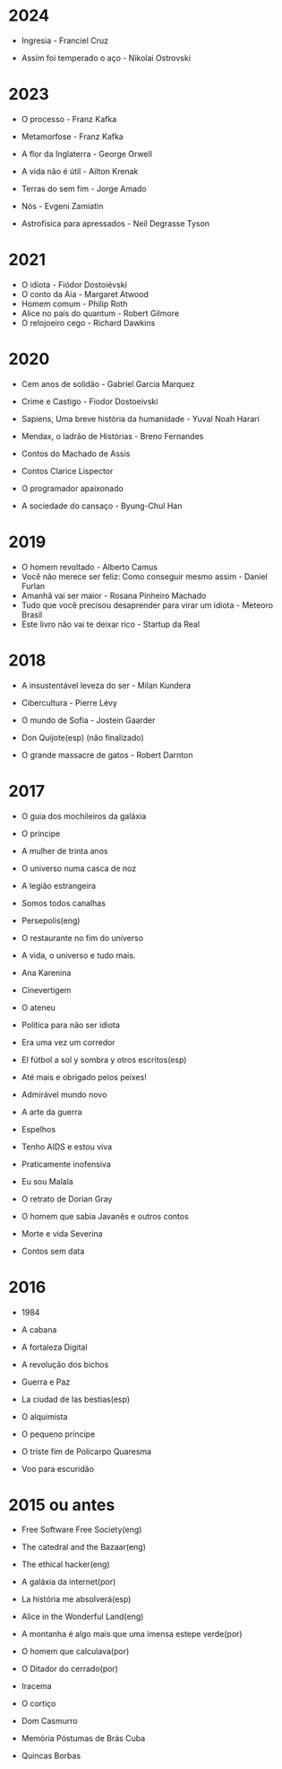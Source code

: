 # 2024
- Ingresia - Franciel Cruz

- Assim foi temperado o aço - Nikolai Ostrovski 


# 2023

- O processo - Franz Kafka

- Metamorfose - Franz Kafka

- A flor da Inglaterra - George Orwell

- A vida não é útil - Ailton Krenak

- Terras do sem fim - Jorge Amado

- Nós - Evgeni Zamiatin

- Astrofísica para apressados -  Neil Degrasse Tyson

# 2021

- O idiota - Fiódor Dostoiévski
- O conto da Aia -  Margaret Atwood 
- Homem comum - Philip Roth
- Alice no país do quantum - Robert Gilmore
- O relojoeiro cego - Richard Dawkins


# 2020

- Cem anos de solidão  - Gabriel Garcia Marquez
 
- Crime e Castigo  - Fiodor Dostoeivski

- Sapiens, Uma breve história da humanidade - Yuval Noah Harari

- Mendax, o ladrão de Histórias - Breno Fernandes

- Contos do Machado de Assis

- Contos Clarice Lispector

- O programador apaixonado

- A sociedade do cansaço  - Byung-Chul Han


# 2019

- O homem revoltado - Alberto Camus
- Você não merece ser feliz: Como conseguir mesmo assim - Daniel Furlan
- Amanhã vai ser maior - Rosana Pinheiro Machado
- Tudo que você precisou desaprender para virar um idiota - Meteoro Brasil
- Este livro não vai te deixar rico  - Startup da Real

# 2018

- A insustentável leveza do ser - Milan Kundera

- Cibercultura - Pierre Lévy

- O mundo de Sofia - Jostein Gaarder 

- Don Quijote(esp) (não finalizado)

- O grande massacre de gatos - Robert Darnton


# 2017

- O guia dos mochileiros da galáxia

- O príncipe

- A mulher de trinta anos

- O universo numa casca de noz

- A legião estrangeira

- Somos todos canalhas

- Persepolis(eng)

- O restaurante no fim do universo

- A vida, o universo e tudo mais.

- Ana Karenina

- Cinevertigem

- O ateneu

- Política para não ser idiota

- Era uma vez um corredor

- El fútbol a sol y sombra y otros escritos(esp)

- Até mais e obrigado pelos peixes!

- Admirável mundo novo

- A arte da guerra

- Espelhos

- Tenho AIDS e estou viva

- Praticamente inofensiva

- Eu sou Malala

- O retrato de Dorian Gray

- O homem que sabia Javanês e outros contos

- Morte e vida Severina

- Contos sem data

# 2016

- 1984

- A cabana

- A fortaleza Digital

- A revolução dos bichos

- Guerra e Paz

- La ciudad de las bestias(esp)

- O alquimista

- O pequeno príncipe 

- O triste fim de Policarpo Quaresma

- Voo para escuridão

# 2015 ou antes

- Free Software Free Society(eng)

- The catedral and the Bazaar(eng)

- The ethical hacker(eng)

- A galáxia da internet(por)

- La história me absolverá(esp)

- Alice in the Wonderful Land(eng)

- A montanha é algo mais que uma imensa estepe verde(por)

- O homem que calculava(por)

- O Ditador do cerrado(por)

- Iracema

- O cortiço

- Dom Casmurro

- Memória Póstumas de Brás Cuba

- Quincas Borbas
